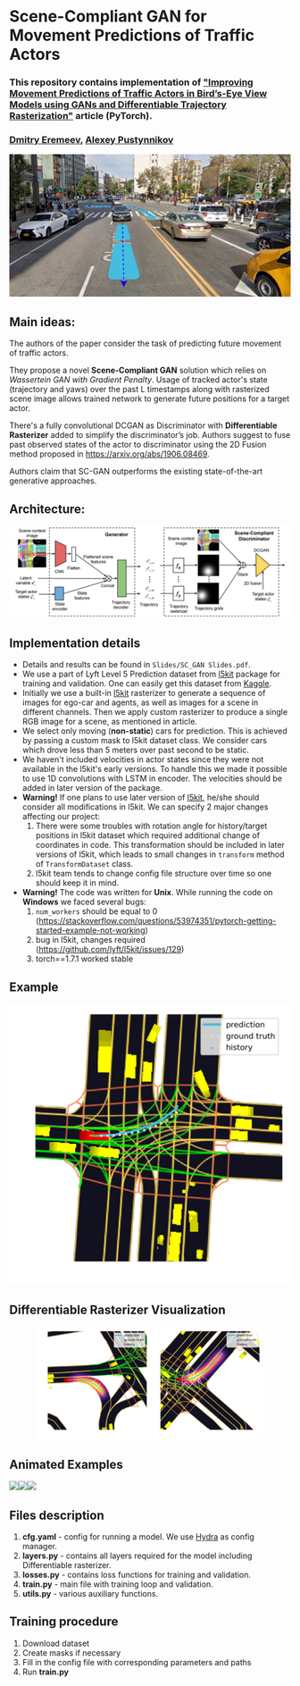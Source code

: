 # Scene-Compliant GAN for Movement Predictions of Traffic Actors

### This repository contains implementation of <a href="https://arxiv.org/abs/2004.06247">"Improving Movement Predictions of Traffic Actors in Bird’s-Eye View Models using GANs and Differentiable Trajectory Rasterization"</a> article (PyTorch). 

### <a href="https://github.com/d-eremeev/">Dmitry Eremeev</a>, <a href="https://github.com/alexeypustynnikov">Alexey Pustynnikov</a>

<img src=images/header.jpg alt="alt text" width=1000>


## Main ideas:

The authors of the paper consider the task of predicting future movement of traffic actors. 

They propose a novel **Scene-Compliant GAN** solution which relies on *Wassertein GAN with Gradient Penalty*. Usage of tracked actor's state (trajectory and yaws) over the past L timestamps along with rasterized scene image allows trained network to generate future positions for a target actor.


There's a fully convolutional DCGAN as Discriminator with **Differentiable Rasterizer** added to simplify
the discriminator’s job. Authors suggest to fuse past observed states of the actor to discriminator using the 2D Fusion method proposed in https://arxiv.org/abs/1906.08469.

Authors claim that SC-GAN outperforms the existing state-of-the-art generative approaches.

## Architecture:

<img src=images/model_architecture.jpg>

## Implementation details
- Details and results can be found in `Slides/SC_GAN Slides.pdf`.
- We use a part of Lyft Level 5 Prediction dataset from <a href="https://github.com/lyft/l5kit">l5kit</a> package for training and validation. One can easily get this dataset from <a href="https://www.kaggle.com/c/lyft-motion-prediction-autonomous-vehicles/data">Kaggle</a>.
- Initially we use a built-in <a href="https://github.com/lyft/l5kit">l5kit</a> rasterizer to generate a sequence of images for ego-car and agents, as well as images for a scene in different channels. Then we apply custom rasterizer to produce a single RGB image for a scene, as mentioned in article.
- We select only moving (**non-static**) cars for prediction. This is achieved by passing a custom mask to l5kit dataset class. We consider cars which drove less than 5 meters over past second to be static.
- We haven't included velocities in actor states since they were not available in the l5kit's early versions. To handle this we made it possible to use 1D convolutions with LSTM in encoder. The velocities should be added in later version of the package.
- **Warning!** If one plans to use later version of <a href="https://github.com/lyft/l5kit">l5kit</a>, he/she should consider all modifications in l5kit. We can specify 2 major changes affecting our project:
  1. There were some troubles with rotation angle for history/target positions in l5kit dataset which required additional change of coordinates in code. This transformation should be included in later versions of l5kit, which leads to small changes in `transform` method of `TransformDataset` class.  
  2. l5kit team tends to change config file structure over time so one should keep it in mind. 
- **Warning!** The code was written for **Unix**. While running the code on **Windows** we faced several bugs:
  1. `num_workers` should be equal to 0 (https://stackoverflow.com/questions/53974351/pytorch-getting-started-example-not-working)
  2. bug in l5kit, changes required (https://github.com/lyft/l5kit/issues/129)
  3. torch==1.7.1 worked stable
  

## Example

<p align="center">
  <img src="images/example.jpg" width=550 />
</p>

## Differentiable Rasterizer Visualization
<p align="center">
  <img src="images/diff_rast_1.jpg" width="40%"></img><img src="images/diff_rast_2.jpg" width="40%"></img>
</p>

## Animated Examples

<img src="images/animated_1.gif" width="33%"></img><img src="images/animated_2.gif" width="33%"></img><img src="images/animated_3.gif" width="33%"></img>

## Files description

  1) **cfg.yaml** - config for running a model. We use <a href="https://github.com/facebookresearch/hydra">Hydra</a> as config manager.
  2) **layers.py** - contains all layers required for the model including Differentiable rasterizer.
  3) **losses.py** - contains loss functions for training and validation. 
  4) **train.py** - main file with training loop and validation.
  5) **utils.py** - various auxiliary functions.
  
 ## Training procedure
  1) Download dataset
  2) Create masks if necessary
  3) Fill in the config file with corresponding parameters and paths
  4) Run **train.py**
